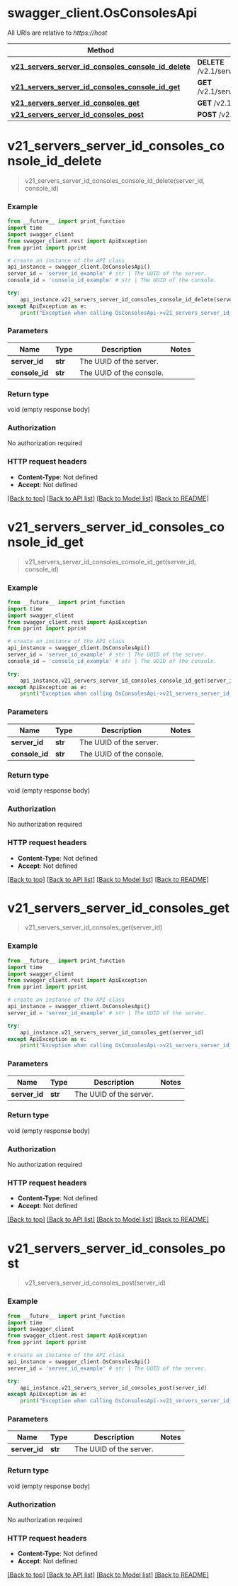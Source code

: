# swagger_client.OsConsolesApi

All URIs are relative to *https://host*

Method | HTTP request | Description
------------- | ------------- | -------------
[**v21_servers_server_id_consoles_console_id_delete**](OsConsolesApi.md#v21_servers_server_id_consoles_console_id_delete) | **DELETE** /v2.1/servers/{server_id}/consoles/{console_id} | 
[**v21_servers_server_id_consoles_console_id_get**](OsConsolesApi.md#v21_servers_server_id_consoles_console_id_get) | **GET** /v2.1/servers/{server_id}/consoles/{console_id} | 
[**v21_servers_server_id_consoles_get**](OsConsolesApi.md#v21_servers_server_id_consoles_get) | **GET** /v2.1/servers/{server_id}/consoles | 
[**v21_servers_server_id_consoles_post**](OsConsolesApi.md#v21_servers_server_id_consoles_post) | **POST** /v2.1/servers/{server_id}/consoles | 


# **v21_servers_server_id_consoles_console_id_delete**
> v21_servers_server_id_consoles_console_id_delete(server_id, console_id)



### Example
```python
from __future__ import print_function
import time
import swagger_client
from swagger_client.rest import ApiException
from pprint import pprint

# create an instance of the API class
api_instance = swagger_client.OsConsolesApi()
server_id = 'server_id_example' # str | The UUID of the server. 
console_id = 'console_id_example' # str | The UUID of the console. 

try:
    api_instance.v21_servers_server_id_consoles_console_id_delete(server_id, console_id)
except ApiException as e:
    print("Exception when calling OsConsolesApi->v21_servers_server_id_consoles_console_id_delete: %s\n" % e)
```

### Parameters

Name | Type | Description  | Notes
------------- | ------------- | ------------- | -------------
 **server_id** | **str**| The UUID of the server.  | 
 **console_id** | **str**| The UUID of the console.  | 

### Return type

void (empty response body)

### Authorization

No authorization required

### HTTP request headers

 - **Content-Type**: Not defined
 - **Accept**: Not defined

[[Back to top]](#) [[Back to API list]](../README.md#documentation-for-api-endpoints) [[Back to Model list]](../README.md#documentation-for-models) [[Back to README]](../README.md)

# **v21_servers_server_id_consoles_console_id_get**
> v21_servers_server_id_consoles_console_id_get(server_id, console_id)



### Example
```python
from __future__ import print_function
import time
import swagger_client
from swagger_client.rest import ApiException
from pprint import pprint

# create an instance of the API class
api_instance = swagger_client.OsConsolesApi()
server_id = 'server_id_example' # str | The UUID of the server. 
console_id = 'console_id_example' # str | The UUID of the console. 

try:
    api_instance.v21_servers_server_id_consoles_console_id_get(server_id, console_id)
except ApiException as e:
    print("Exception when calling OsConsolesApi->v21_servers_server_id_consoles_console_id_get: %s\n" % e)
```

### Parameters

Name | Type | Description  | Notes
------------- | ------------- | ------------- | -------------
 **server_id** | **str**| The UUID of the server.  | 
 **console_id** | **str**| The UUID of the console.  | 

### Return type

void (empty response body)

### Authorization

No authorization required

### HTTP request headers

 - **Content-Type**: Not defined
 - **Accept**: Not defined

[[Back to top]](#) [[Back to API list]](../README.md#documentation-for-api-endpoints) [[Back to Model list]](../README.md#documentation-for-models) [[Back to README]](../README.md)

# **v21_servers_server_id_consoles_get**
> v21_servers_server_id_consoles_get(server_id)



### Example
```python
from __future__ import print_function
import time
import swagger_client
from swagger_client.rest import ApiException
from pprint import pprint

# create an instance of the API class
api_instance = swagger_client.OsConsolesApi()
server_id = 'server_id_example' # str | The UUID of the server. 

try:
    api_instance.v21_servers_server_id_consoles_get(server_id)
except ApiException as e:
    print("Exception when calling OsConsolesApi->v21_servers_server_id_consoles_get: %s\n" % e)
```

### Parameters

Name | Type | Description  | Notes
------------- | ------------- | ------------- | -------------
 **server_id** | **str**| The UUID of the server.  | 

### Return type

void (empty response body)

### Authorization

No authorization required

### HTTP request headers

 - **Content-Type**: Not defined
 - **Accept**: Not defined

[[Back to top]](#) [[Back to API list]](../README.md#documentation-for-api-endpoints) [[Back to Model list]](../README.md#documentation-for-models) [[Back to README]](../README.md)

# **v21_servers_server_id_consoles_post**
> v21_servers_server_id_consoles_post(server_id)



### Example
```python
from __future__ import print_function
import time
import swagger_client
from swagger_client.rest import ApiException
from pprint import pprint

# create an instance of the API class
api_instance = swagger_client.OsConsolesApi()
server_id = 'server_id_example' # str | The UUID of the server. 

try:
    api_instance.v21_servers_server_id_consoles_post(server_id)
except ApiException as e:
    print("Exception when calling OsConsolesApi->v21_servers_server_id_consoles_post: %s\n" % e)
```

### Parameters

Name | Type | Description  | Notes
------------- | ------------- | ------------- | -------------
 **server_id** | **str**| The UUID of the server.  | 

### Return type

void (empty response body)

### Authorization

No authorization required

### HTTP request headers

 - **Content-Type**: Not defined
 - **Accept**: Not defined

[[Back to top]](#) [[Back to API list]](../README.md#documentation-for-api-endpoints) [[Back to Model list]](../README.md#documentation-for-models) [[Back to README]](../README.md)

